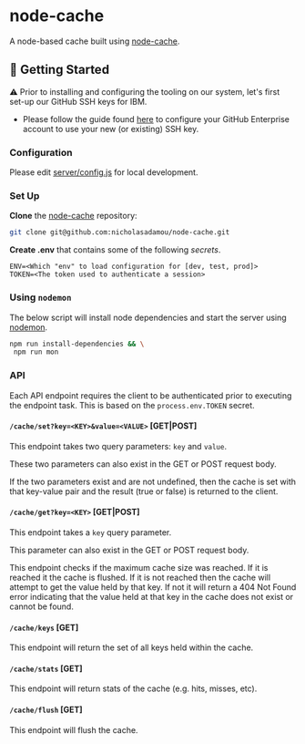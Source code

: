 # node-cache

A node-based cache built using [node-cache](https://www.npmjs.com/package/node-cache).

## 🏁 Getting Started

⚠️ Prior to installing and configuring the tooling on our system, let's first set-up our GitHub SSH keys for IBM.

- Please follow the guide found [here](https://docs.github.com/en/enterprise/2.21/user/github/authenticating-to-github/adding-a-new-ssh-key-to-your-github-account) to configure your GitHub Enterprise account to use your new (or existing) SSH key.

### Configuration

Please edit [server/config.js](server/config.js) for local development.

### Set Up

**Clone** the [node-cache](https://github.ibm.com/nicholasadamou/node-cache) repository:

```bash
git clone git@github.com:nicholasadamou/node-cache.git
```

**Create .env** that contains some of the following _secrets_.

```text
ENV=<Which "env" to load configuration for [dev, test, prod]>
TOKEN=<The token used to authenticate a session>
```

### Using `nodemon`

The below script will install node dependencies and start the server using [nodemon](https://www.npmjs.com/package/nodemon).

```bash
npm run install-dependencies && \
 npm run mon
```

### API

Each API endpoint requires the client to be authenticated prior to executing the endpoint task. This is based on the `process.env.TOKEN` secret.

#### `/cache/set?key=<KEY>&value=<VALUE>` [GET|POST]

This endpoint takes two query parameters: `key` and `value`.

These two parameters can also exist in the GET or POST request body.

If the two parameters exist and are not undefined, then the cache is set with that key-value pair and the result (true or false) is returned to the client.

#### `/cache/get?key=<KEY>` [GET|POST]

This endpoint takes a `key` query parameter.

This parameter can also exist in the GET or POST request body.

This endpoint checks if the maximum cache size was reached. If it is reached it the cache is flushed. If it is not reached then the cache will attempt to get the value held by that key. If not it will return a 404 Not Found error indicating that the value held at that key in the cache does not exist or cannot be found.

#### `/cache/keys` [GET]

This endpoint will return the set of all keys held within the cache.

#### `/cache/stats` [GET]

This endpoint will return stats of the cache (e.g. hits, misses, etc).

#### `/cache/flush` [GET]

This endpoint will flush the cache.
